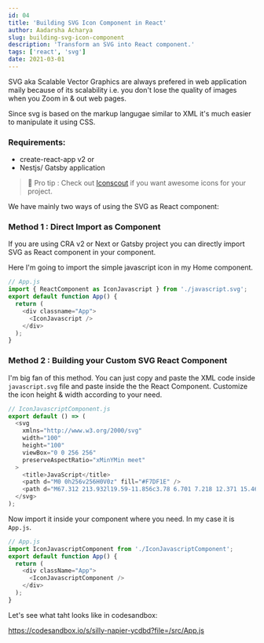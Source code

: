 ```yaml
---
id: 04
title: 'Building SVG Icon Component in React'
author: Aadarsha Acharya
slug: building-svg-icon-component
description: 'Transform an SVG into React component.'
tags: ['react', 'svg']
date: 2021-03-01
---
```


SVG aka Scalable Vector Graphics are always prefered in web application maily because of its scalability i.e. you don't lose the quality of images when you Zoom in & out web pages.

Since svg is based on the markup langugae similar to XML it's much easier to manipulate it using CSS.

### Requirements:

- create-react-app v2 or
- Nestjs/ Gatsby application

> 🧠 Pro tip : Check out [Iconscout](https://iconscout.com/) if you want awesome icons for your project. 

We have mainly two ways of using the SVG as React component:

### Method 1 : Direct Import as Component

If you are using CRA v2 or Next or Gatsby project you can directly import SVG as React component in your component.

Here I'm going to import the simple javascript icon in my Home component.

```js
// App.js
import { ReactComponent as IconJavascript } from './javascript.svg';
export default function App() {
  return (
    <div classname="App">
      <IconJavascript />
    </div>
  );
}
```

### Method 2 : Building your Custom SVG React Component

I'm big fan of this method. You can just copy and paste the XML code inside `javascript.svg` file and paste inside the the React Component. Customize the icon height & width according to your need.

```js
// IconJavascriptComponent.js
export default () => (
  <svg
    xmlns="http://www.w3.org/2000/svg"
    width="100"
    height="100"
    viewBox="0 0 256 256"
    preserveAspectRatio="xMinYMin meet"
  >
    <title>JavaScript</title>
    <path d="M0 0h256v256H0V0z" fill="#F7DF1E" />
    <path d="M67.312 213.932l19.59-11.856c3.78 6.701 7.218 12.371 15.465 12.371 7.905 0 12.89-3.092 12.89-15.12v-81.798h24.057v82.138c0 24.917-14.606 36.259-35.916 36.259-19.245 0-30.416-9.967-36.087-21.996M152.381 211.354l19.588-11.341c5.157 8.421 11.859 14.607 23.715 14.607 9.969 0 16.325-4.984 16.325-11.858 0-8.248-6.53-11.17-17.528-15.98l-6.013-2.58c-17.357-7.387-28.87-16.667-28.87-36.257 0-18.044 13.747-31.792 35.228-31.792 15.294 0 26.292 5.328 34.196 19.247L210.29 147.43c-4.125-7.389-8.591-10.31-15.465-10.31-7.046 0-11.514 4.468-11.514 10.31 0 7.217 4.468 10.14 14.778 14.608l6.014 2.577c20.45 8.765 31.963 17.7 31.963 37.804 0 21.654-17.012 33.51-39.867 33.51-22.339 0-36.774-10.654-43.819-24.574" />
  </svg>
);
```

Now import it inside your component where you need. In my case it is `App.js`.

```js
// App.js
import IconJavascriptComponent from './IconJavascriptComponent';
export default function App() {
  return (
    <div className="App">
      <IconJavascriptComponent />
    </div>
  );
}
```

Let's see what taht looks like in codesandbox:

https://codesandbox.io/s/silly-napier-ycdbd?file=/src/App.js

